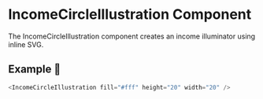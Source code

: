 # IncomeCircleIllustration Component

The IncomeCircleIllustration component creates an income illuminator using inline SVG.

## Example 🚀

```javascript
<IncomeCircleIllustration fill="#fff" height="20" width="20" />
```
